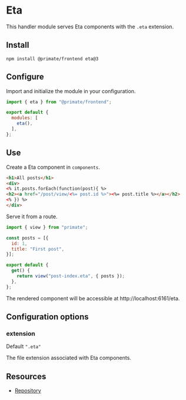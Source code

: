 # Eta 

This handler module serves Eta components with the `.eta` extension.

## Install

`npm install @primate/frontend eta@3`

## Configure

Import and initialize the module in your configuration.

```js caption=primate.config.js
import { eta } from "@primate/frontend";

export default {
  modules: [
    eta(),
  ],
};
```

## Use

Create a Eta component in `components`.

```html caption=components/post-index.eta
<h1>All posts</h1>
<div>
<% it.posts.forEach(function(post){ %>
<h2><a href="/post/view/<%= post.id %>"><%= post.title %></a></h2>
<% }) %>
</div>
```

Serve it from a route.

```js caption=routes/eta.js
import { view } from "primate";

const posts = [{
  id: 1,
  title: "First post",
}];

export default {
  get() {
    return view("post-index.eta", { posts });
  },
};
```

The rendered component will be accessible at http://localhost:6161/eta.

## Configuration options

### extension

Default `".eta"`

The file extension associated with Eta components.

## Resources

* [Repository][repo]

[repo]: https://github.com/primatejs/primate/tree/master/packages/frontend
